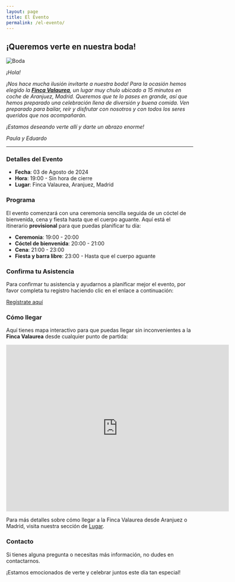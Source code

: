 ```yaml
---
layout: page
title: El Evento
permalink: /el-evento/
---
```


## ¡Queremos verte en nuestra boda!

![Boda](/boda-paula-eduardo/images/novios.jpg)

*¡Hola!*

*¡Nos hace mucha ilusión invitarte a nuestra boda! Para la ocasión hemos elegido la [**Finca Valaurea**](/boda-paula-eduardo/lugar/), un lugar muy chulo ubicado a 15 minutos en coche de Aranjuez, Madrid. Queremos que te lo pases en grande, así que hemos preparado una celebración llena de diversión y buena comida. Ven preparado para bailar, reír y disfrutar con nosotros y con todos los seres queridos que nos acompañarán.*

*¡Estamos deseando verte allí y darte un abrazo enorme!*

*Paula y Eduardo*

---
### Detalles del Evento

- **Fecha**: 03 de Agosto de 2024
- **Hora**: 19:00 - Sin hora de cierre
- **Lugar**: Finca Valaurea, Aranjuez, Madrid

### Programa

El evento comenzará con una ceremonia sencilla seguida de un cóctel de bienvenida, cena y fiesta hasta que el cuerpo aguante. Aquí está el itinerario **provisional** para que puedas planificar tu día:

- **Ceremonia**: 19:00 - 20:00
- **Cóctel de bienvenida**: 20:00 - 21:00
- **Cena**: 21:00 - 23:00
- **Fiesta y barra libre**: 23:00 - Hasta que el cuerpo aguante

### Confirma tu Asistencia

Para confirmar tu asistencia y ayudarnos a planificar mejor el evento, por favor completa tu registro haciendo clic en el enlace a continuación:

[Regístrate aquí](https://forms.gle/STETQ7LmKj9dg1DV8)

### Cómo llegar

Aquí tienes mapa interactivo para que puedas llegar sin inconvenientes a la **Finca Valaurea** desde cualquier punto de partida:

<div class="google-map">
<iframe src="https://www.google.com/maps/embed?pb=!1m14!1m8!1m3!1d12215.150971752646!2d-3.5091569!3d40.0578375!3m2!1i1024!2i768!4f13.1!3m3!1m2!1s0xd420f8e4d938993%3A0x7c135af9880431fc!2sFinca%20Valaurea!5e0!3m2!1sen!2sch!4v1710352161722!5m2!1sen!2sch" width="600" height="450" style="border:0;" allowfullscreen="" loading="lazy" referrerpolicy="no-referrer-when-downgrade"></iframe>
</div>

Para más detalles sobre cómo llegar a la Finca Valaurea desde Aranjuez o Madrid, visita nuestra sección de [Lugar](/boda-paula-eduardo/lugar/).

### Contacto

Si tienes alguna pregunta o necesitas más información, no dudes en contactarnos.

¡Estamos emocionados de verte y celebrar juntos este día tan especial!

